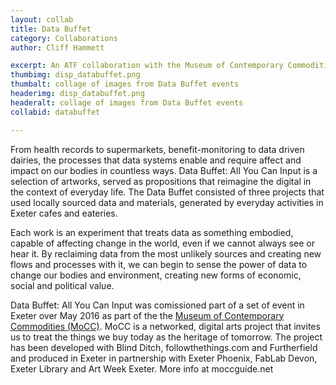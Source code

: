 ```yaml
---
layout: collab
title: Data Buffet
category: Collaborations
author: Cliff Hammett

excerpt: An ATF collaboration with the Museum of Contemporary Commodities to explore how we consume data and data consumes us.
thumbimg: disp_databuffet.png
thumbalt: collage of images from Data Buffet events
headerimg: disp_databuffet.png
headeralt: collage of images from Data Buffet events
collabid: databuffet

---
```


From health records to supermarkets, benefit-monitoring to data driven dairies, the processes that data systems enable and require affect and impact on our bodies in countless ways. Data Buffet: All You Can Input is a selection of artworks, served as propositions that reimagine the digital in the context of everyday life. The Data Buffet consisted of three projects that used locally sourced data and materials, generated by everyday activities in Exeter cafes and eateries.

Each work is an experiment that treats data as something embodied, capable of affecting change in the world, even if we cannot always see or hear it. By reclaiming data from the most unlikely sources and creating new flows and processes with it, we can begin to sense the power of data to change our bodies and environment, creating new forms of economic, social and political value.

Data Buffet: All You Can Input was comissioned part of a set of event in Exeter over May 2016 as part of the the [Museum of Contemporary Commodities (MoCC)](http://www.moccguide.net). MoCC is a networked, digital arts project that invites us to treat the things we buy today as the heritage of tomorrow. The project has been developed with Blind Ditch, followthethings.com and Furtherfield and produced in Exeter in partnership with Exeter Phoenix, FabLab Devon, Exeter Library and Art Week Exeter. More info at moccguide.net

